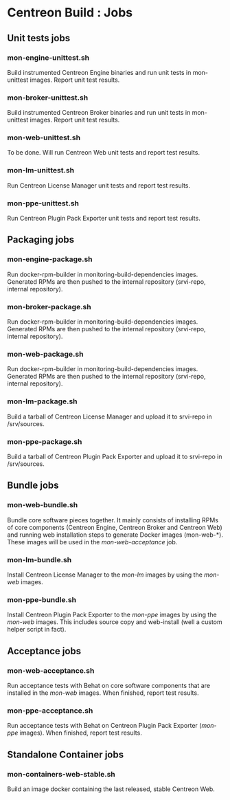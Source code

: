 # Centreon Build : Jobs

## Unit tests jobs

### mon-engine-unittest.sh

Build instrumented Centreon Engine binaries and run unit tests in
mon-unittest images. Report unit test results.

### mon-broker-unittest.sh

Build instrumented Centreon Broker binaries and run unit tests in
mon-unittest images. Report unit test results.

### mon-web-unittest.sh

To be done. Will run Centreon Web unit tests and report test results.

### mon-lm-unittest.sh

Run Centreon License Manager unit tests and report test results.

### mon-ppe-unittest.sh

Run Centreon Plugin Pack Exporter unit tests and report test results.

## Packaging jobs

### mon-engine-package.sh

Run docker-rpm-builder in monitoring-build-dependencies images.
Generated RPMs are then pushed to the internal repository
(srvi-repo, internal repository).

### mon-broker-package.sh

Run docker-rpm-builder in monitoring-build-dependencies images.
Generated RPMs are then pushed to the internal repository
(srvi-repo, internal repository).

### mon-web-package.sh

Run docker-rpm-builder in monitoring-build-dependencies images.
Generated RPMs are then pushed to the internal repository
(srvi-repo, internal repository).

### mon-lm-package.sh

Build a tarball of Centreon License Manager and upload it to
srvi-repo in /srv/sources.

### mon-ppe-package.sh

Build a tarball of Centreon Plugin Pack Exporter and upload it to
srvi-repo in /srv/sources.

## Bundle jobs

### mon-web-bundle.sh

Bundle core software pieces together. It mainly consists of installing
RPMs of core components (Centreon Engine, Centreon Broker and Centreon
Web) and running web installation steps to generate Docker images
(mon-web-*). These images will be used in the *mon-web-acceptance* job.

### mon-lm-bundle.sh

Install Centreon License Manager to the *mon-lm* images by using the
*mon-web* images.

### mon-ppe-bundle.sh

Install Centreon Plugin Pack Exporter to the *mon-ppe* images by using
the *mon-web* images. This includes source copy and web-install (well
a custom helper script in fact).

## Acceptance jobs

### mon-web-acceptance.sh

Run acceptance tests with Behat on core software components that are
installed in the *mon-web* images. When finished, report test results.

### mon-ppe-acceptance.sh

Run acceptance tests with Behat on Centreon Plugin Pack Exporter
(*mon-ppe* images). When finished, report test results.

## Standalone Container jobs

### mon-containers-web-stable.sh

Build an image docker containing the last released, stable Centreon
Web.
